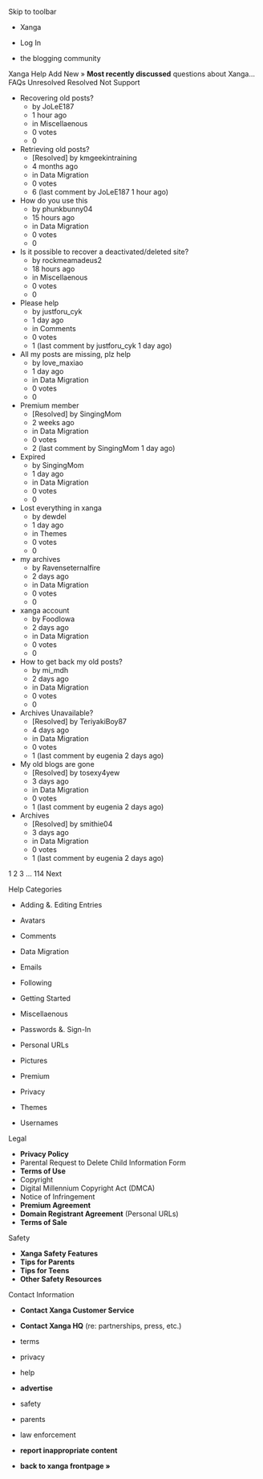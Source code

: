 Skip to toolbar

*   Xanga

*   Log In

*   the blogging community

Xanga Help Add New » **Most recently discussed** questions about Xanga… FAQs Unresolved Resolved Not Support

*   Recovering old posts?
    *   by JoLeE187
    *   1 hour ago
    *   in Miscellaenous
    *   0 votes
    *   0
*   Retrieving old posts?
    *   \[Resolved\] by kmgeekintraining
    *   4 months ago
    *   in Data Migration
    *   0 votes
    *   6 (last comment by JoLeE187 1 hour ago)
*   How do you use this
    *   by phunkbunny04
    *   15 hours ago
    *   in Data Migration
    *   0 votes
    *   0
*   Is it possible to recover a deactivated/deleted site?
    *   by rockmeamadeus2
    *   18 hours ago
    *   in Miscellaenous
    *   0 votes
    *   0
*   Please help
    *   by justforu\_cyk
    *   1 day ago
    *   in Comments
    *   0 votes
    *   1 (last comment by justforu\_cyk 1 day ago)
*   All my posts are missing, plz help
    *   by love\_maxiao
    *   1 day ago
    *   in Data Migration
    *   0 votes
    *   0
*   Premium member
    *   \[Resolved\] by SingingMom
    *   2 weeks ago
    *   in Data Migration
    *   0 votes
    *   2 (last comment by SingingMom 1 day ago)
*   Expired
    *   by SingingMom
    *   1 day ago
    *   in Data Migration
    *   0 votes
    *   0
*   Lost everything in xanga
    *   by dewdel
    *   1 day ago
    *   in Themes
    *   0 votes
    *   0
*   my archives
    *   by Ravenseternalfire
    *   2 days ago
    *   in Data Migration
    *   0 votes
    *   0
*   xanga account
    *   by FoodIowa
    *   2 days ago
    *   in Data Migration
    *   0 votes
    *   0
*   How to get back my old posts?
    *   by mi\_mdh
    *   2 days ago
    *   in Data Migration
    *   0 votes
    *   0
*   Archives Unavailable?
    *   \[Resolved\] by TeriyakiBoy87
    *   4 days ago
    *   in Data Migration
    *   0 votes
    *   1 (last comment by eugenia 2 days ago)
*   My old blogs are gone
    *   \[Resolved\] by tosexy4yew
    *   3 days ago
    *   in Data Migration
    *   0 votes
    *   1 (last comment by eugenia 2 days ago)
*   Archives
    *   \[Resolved\] by smithie04
    *   3 days ago
    *   in Data Migration
    *   0 votes
    *   1 (last comment by eugenia 2 days ago)

1 2 3 ... 114 Next

Help Categories

*   Adding &. Editing Entries
*   Avatars
*   Comments
*   Data Migration
*   Emails
*   Following
*   Getting Started
*   Miscellaenous

*   Passwords &. Sign-In
*   Personal URLs
*   Pictures
*   Premium
*   Privacy
*   Themes
*   Usernames

Legal

*   **Privacy Policy**
*   Parental Request to Delete Child Information Form
*   **Terms of Use**
*   Copyright
*   Digital Millennium Copyright Act (DMCA)
*   Notice of Infringement
*   **Premium Agreement**
*   **Domain Registrant Agreement** (Personal URLs)
*   **Terms of Sale**

Safety

*   **Xanga Safety Features**
*   **Tips for Parents**
*   **Tips for Teens**
*   **Other Safety Resources**

Contact Information

*   **Contact Xanga Customer Service**
*   **Contact Xanga HQ** (re: partnerships, press, etc.)

*   terms
*   privacy
*   help
*   **advertise**

*   safety
*   parents
*   law enforcement
*   **report inappropriate content**

*   **back to xanga frontpage »**